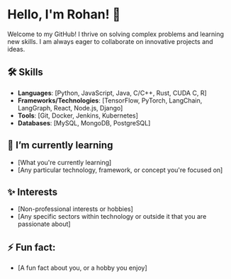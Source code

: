 
# Hello, I'm Rohan! 👋

Welcome to my GitHub! I thrive on solving complex problems and learning new skills. I am always eager to collaborate on innovative projects and ideas.

## 🛠 Skills

- **Languages**: [Python, JavaScript, Java, C/C++, Rust, CUDA C, R]
- **Frameworks/Technologies**: [TensorFlow, PyTorch, LangChain, LangGraph, React, Node.js, Django]
- **Tools**: [Git, Docker, Jenkins, Kubernetes]
- **Databases**: [MySQL, MongoDB, PostgreSQL]

## 🌱 I’m currently learning

- [What you're currently learning]
- [Any particular technology, framework, or concept you're focused on]

## ✨ Interests

- [Non-professional interests or hobbies]
- [Any specific sectors within technology or outside it that you are passionate about]

## ⚡ Fun fact:

- [A fun fact about you, or a hobby you enjoy]



